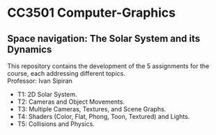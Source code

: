 # CC3501 Computer-Graphics 
## Space navigation: The Solar System and its Dynamics
This repository contains the development of the 5 assignments for the course, each addressing different topics. <br>
Professor: Ivan Sipiran 
- T1: 2D Solar System.
- T2: Cameras and Object Movements.
- T3: Multiple Cameras, Textures, and Scene Graphs.
- T4: Shaders (Color, Flat, Phong, Toon, Textured) and Lights.
- T5: Collisions and Physics.
